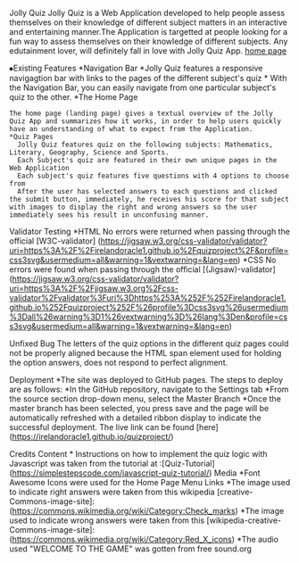 Jolly Quiz
Jolly Quiz is a Web Application developed to help people assess themselves on their knowledge of different subject matters in an interactive and entertaining manner.The Application is targetted at people looking for a fun way to assess themselves on their knowledge of different subjects. Any edutainment lover, will definitely fall in love with Jolly Quiz App.
[home page](https://github.com/Irelandoracle1/quizproject/blob/master/assets/images/cap1.PNG)

⦁Existing Features
    *Navigation Bar
           *Jolly Quiz features a responsive navigagtion bar with links to the pages of the                    different subject's quiz
            * With the Navigation Bar, you can easily navigate from one particular subject's quiz to the other.
    *The Home Page

    The home page (landing page) gives a textual overview of the Jolly Quiz App and summarizes how it works, in order to help users quickly have an understanding of what to expect from the Application.
    *Quiz Pages
      Jolly Quiz features quiz on the following subjects: Mathematics, Literary, Geography, Science and Sports. 
      Each Subject's quiz are featured in their own unique pages in the Web Application
      Each subject's quiz features five questions with 4 options to choose from
      After the user has selected answers to each questions and clicked the submit button, immediately, he receives his score for that subject with images to display the right and wrong answers so the user immediately sees his result in unconfusing manner.
      
  
Validator Testing
*HTML
No errors were returned when passing through the official [W3C-validator] (https://jigsaw.w3.org/css-validator/validator?uri=https%3A%2F%2Firelandoracle1.github.io%2Fquizproject%2F&profile=css3svg&usermedium=all&warning=1&vextwarning=&lang=en)
*CSS
No errors were found when passing through the official [(Jigsaw)-validator] (https://jigsaw.w3.org/css-validator/validator?uri=https%3A%2F%2Fjigsaw.w3.org%2Fcss-validator%2Fvalidator%3Furi%3Dhttps%253A%252F%252Firelandoracle1.github.io%252Fquizproject%252F%26profile%3Dcss3svg%26usermedium%3Dall%26warning%3D1%26vextwarning%3D%26lang%3Den&profile=css3svg&usermedium=all&warning=1&vextwarning=&lang=en)

Unfixed Bug
The letters of the quiz options in the different quiz pages could not be properly aligned because 
the HTML span element used for holding the option answers, does not respond to perfect alignment.

Deployment
    *The site was deployed to GitHub pages. The steps to deploy are as follows:
     *In the GitHub repository, navigate to the Settings tab
     *From the source section drop-down menu, select the Master Branch
    *Once the master branch has been selected, you press save and the page will be automatically refreshed with a detailed ribbon display to indicate the successful deployment.
The live link can be found [here] (https://irelandoracle1.github.io/quizproject/)

Credits
   Content
    * Instructions on how to implement the quiz logic with Javascript  was taken from  the tutorial at :[Quiz-Tutorial] (https://simplestepscode.com/javascript-quiz-tutorial/)
Media
  *Font Awesome Icons were used for the Home Page Menu Links
 *The image used to indicate right answers were taken from this wikipedia [creative-Commons-image-site]: (https://commons.wikimedia.org/wiki/Category:Check_marks)
*The image used to indicate wrong answers were taken from this [wikipedia-creative-Commons-image-site]: (https://commons.wikimedia.org/wiki/Category:Red_X_icons)
*The audio used "WELCOME TO THE GAME" was gotten from free sound.org

